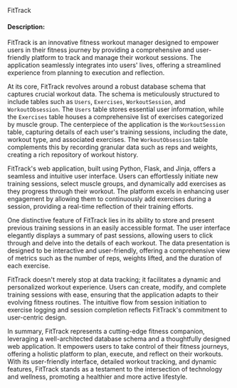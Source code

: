 FitTrack
#### Description:
FitTrack is an innovative fitness workout manager designed to empower users in their fitness journey by providing a comprehensive and user-friendly platform to track and manage their workout sessions. The application seamlessly integrates into users' lives, offering a streamlined experience from planning to execution and reflection.

At its core, FitTrack revolves around a robust database schema that captures crucial workout data. The schema is meticulously structured to include tables such as `Users`, `Exercises`, `WorkoutSession`, and `WorkoutObsession`. The `Users` table stores essential user information, while the `Exercises` table houses a comprehensive list of exercises categorized by muscle group. The centerpiece of the application is the `WorkoutSession` table, capturing details of each user's training sessions, including the date, workout type, and associated exercises. The `WorkoutObsession` table complements this by recording granular data such as reps and weights, creating a rich repository of workout history.

FitTrack's web application, built using Python, Flask, and Jinja, offers a seamless and intuitive user interface. Users can effortlessly initiate new training sessions, select muscle groups, and dynamically add exercises as they progress through their workout. The platform excels in enhancing user engagement by allowing them to continuously add exercises during a session, providing a real-time reflection of their training efforts.

One distinctive feature of FitTrack lies in its ability to store and present previous training sessions in an easily accessible format. The user interface elegantly displays a summary of past sessions, allowing users to click through and delve into the details of each workout. The data presentation is designed to be interactive and user-friendly, offering a comprehensive view of metrics such as the number of reps, weights lifted, and the duration of each exercise.

FitTrack doesn't merely stop at data tracking; it facilitates a dynamic and personalized workout experience. Users can create, modify, and complete training sessions with ease, ensuring that the application adapts to their evolving fitness routines. The intuitive flow from session initiation to exercise logging and session completion reflects FitTrack's commitment to user-centric design.

In summary, FitTrack represents a cutting-edge fitness companion, leveraging a well-architected database schema and a thoughtfully designed web application. It empowers users to take control of their fitness journeys, offering a holistic platform to plan, execute, and reflect on their workouts. With its user-friendly interface, detailed workout tracking, and dynamic features, FitTrack stands as a testament to the intersection of technology and wellness, promoting a healthier and more active lifestyle.
